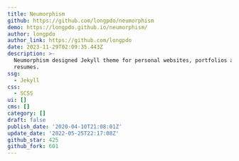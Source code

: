 ```yaml
---
title: Neumorphism
github: https://github.com/longpdo/neumorphism
demo: https://longpdo.github.io/neumorphism/
author: longpdo
author_link: https://github.com/longpdo
date: 2023-11-29T02:09:35.443Z
description: >-
  Neumorphism designed Jekyll theme for personal websites, portfolios and
  resumes.
ssg:
  - Jekyll
css:
  - SCSS
ui: []
cms: []
category: []
draft: false
publish_date: '2020-04-10T21:08:01Z'
update_date: '2022-05-25T22:17:08Z'
github_star: 425
github_fork: 601
---
```

